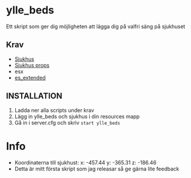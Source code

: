 # ylle_beds
Ett skript som ger dig möjligheten att lägga dig på valfri säng på sjukhuset

## Krav
-  [Sjukhus](https://sv.gta5-mods.com/maps/hospital)
- [Sjukhus props](https://forum.fivem.net/t/release-hospital-props/151753)
- esx
- [es_extended](https://github.com/ESX-Org/es_extended)

## INSTALLATION

1. Ladda ner alla scripts under krav
2. Lägg in ylle_beds och sjukhus i din resources mapp
3. Gå in i server.cfg och skriv ```start ylle_beds```

# Info
- Koordinaterna till sjukhust: x: -457.44 y: -365.31 z: -186.46
- Detta är mitt första skript som jag releasar så ge gärna lite feedback

